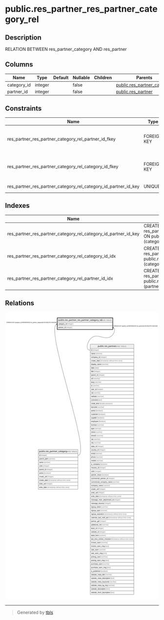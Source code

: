 # public.res_partner_res_partner_category_rel

## Description

RELATION BETWEEN res_partner_category AND res_partner

## Columns

| Name | Type | Default | Nullable | Children | Parents | Comment |
| ---- | ---- | ------- | -------- | -------- | ------- | ------- |
| category_id | integer |  | false |  | [public.res_partner_category](public.res_partner_category.md) |  |
| partner_id | integer |  | false |  | [public.res_partner](public.res_partner.md) |  |

## Constraints

| Name | Type | Definition |
| ---- | ---- | ---------- |
| res_partner_res_partner_category_rel_partner_id_fkey | FOREIGN KEY | FOREIGN KEY (partner_id) REFERENCES res_partner(id) ON DELETE CASCADE |
| res_partner_res_partner_category_rel_category_id_fkey | FOREIGN KEY | FOREIGN KEY (category_id) REFERENCES res_partner_category(id) ON DELETE CASCADE |
| res_partner_res_partner_category_rel_category_id_partner_id_key | UNIQUE | UNIQUE (category_id, partner_id) |

## Indexes

| Name | Definition |
| ---- | ---------- |
| res_partner_res_partner_category_rel_category_id_partner_id_key | CREATE UNIQUE INDEX res_partner_res_partner_category_rel_category_id_partner_id_key ON public.res_partner_res_partner_category_rel USING btree (category_id, partner_id) |
| res_partner_res_partner_category_rel_category_id_idx | CREATE INDEX res_partner_res_partner_category_rel_category_id_idx ON public.res_partner_res_partner_category_rel USING btree (category_id) |
| res_partner_res_partner_category_rel_partner_id_idx | CREATE INDEX res_partner_res_partner_category_rel_partner_id_idx ON public.res_partner_res_partner_category_rel USING btree (partner_id) |

## Relations

![er](public.res_partner_res_partner_category_rel.svg)

---

> Generated by [tbls](https://github.com/k1LoW/tbls)
